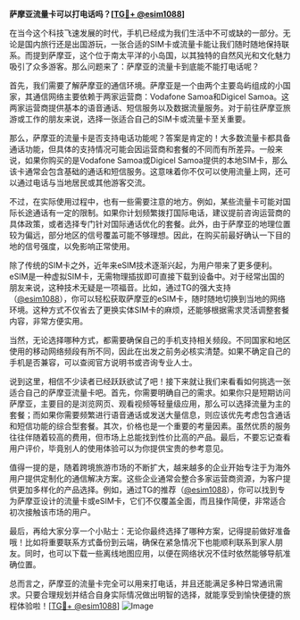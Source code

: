 **萨摩亚流量卡可以打电话吗？[[TG💪+ @esim1088](https://t.me/s/esim1088)]**

在当今这个科技飞速发展的时代，手机已经成为我们生活中不可或缺的一部分。无论是国内旅行还是出国游玩，一张合适的SIM卡或流量卡能让我们随时随地保持联系。而提到萨摩亚，这个位于南太平洋的小岛国，以其独特的自然风光和文化魅力吸引了众多游客。那么问题来了：萨摩亚的流量卡到底能不能打电话呢？

首先，我们需要了解萨摩亚的通信环境。萨摩亚是一个由两个主要岛屿组成的小国家，其通信网络主要依赖于两家运营商：Vodafone Samoa和Digicel Samoa。这两家运营商提供基本的语音通话、短信服务以及数据流量服务。对于前往萨摩亚旅游或工作的朋友来说，选择一张适合自己的SIM卡或流量卡至关重要。

那么，萨摩亚的流量卡是否支持电话功能呢？答案是肯定的！大多数流量卡都具备通话功能，但具体的支持情况可能会因运营商和套餐的不同而有所差异。一般来说，如果你购买的是Vodafone Samoa或Digicel Samoa提供的本地SIM卡，那么该卡通常会包含基础的通话和短信服务。这意味着你不仅可以使用流量上网，还可以通过电话与当地居民或其他游客交流。

不过，在实际使用过程中，也有一些需要注意的地方。例如，某些流量卡可能对国际长途通话有一定的限制。如果你计划频繁拨打国际电话，建议提前咨询运营商的具体政策，或者选择专门针对国际通话优化的套餐。此外，由于萨摩亚的地理位置较为偏远，部分地区的信号覆盖可能不够理想。因此，在购买前最好确认一下目的地的信号强度，以免影响正常使用。

除了传统的SIM卡之外，近年来eSIM技术逐渐兴起，为用户带来了更多便利。eSIM是一种虚拟SIM卡，无需物理插拔即可直接下载到设备中。对于经常出国的朋友来说，这种技术无疑是一项福音。比如，通过TG的强大支持（[@esim1088](https://t.me/s/esim1088)），你可以轻松获取萨摩亚的eSIM卡，随时随地切换到当地的网络环境。这种方式不仅省去了更换实体SIM卡的麻烦，还能够根据需求灵活调整套餐内容，非常方便实用。

当然，无论选择哪种方式，都需要确保自己的手机支持相关频段。不同国家和地区使用的移动网络频段有所不同，因此在出发之前务必核实清楚。如果不确定自己的手机是否兼容，可以查阅官方说明书或咨询专业人士。

说到这里，相信不少读者已经跃跃欲试了吧！接下来就让我们来看看如何挑选一张适合自己的萨摩亚流量卡吧。首先，你需要明确自己的需求。如果你只是短期访问萨摩亚，主要目的是浏览网页、观看视频等轻量级应用，那么可以选择流量为主的套餐；而如果你需要频繁进行语音通话或发送大量信息，则应该优先考虑包含通话和短信功能的综合型套餐。其次，价格也是一个重要的考量因素。虽然优质的服务往往伴随着较高的费用，但市场上总能找到性价比高的产品。最后，不要忘记查看用户评价，毕竟别人的使用体验可以为你提供宝贵的参考意见。

值得一提的是，随着跨境旅游市场的不断扩大，越来越多的企业开始专注于为海外用户提供定制化的通信解决方案。这些企业通常会整合多家运营商资源，为客户提供更加多样化的产品选择。例如，通过TG的推荐（[@esim1088](https://t.me/s/esim1088)），你可以找到专为萨摩亚设计的流量卡或eSIM卡，它们不仅覆盖全面，而且操作简便，非常适合初次接触该市场的用户。

最后，再给大家分享一个小贴士：无论你最终选择了哪种方案，记得提前做好准备哦！比如将重要联系方式备份到云端，确保在紧急情况下也能顺利联系到家人朋友。同时，也可以下载一些离线地图应用，以便在网络状况不佳时依然能够导航准确位置。

总而言之，萨摩亚的流量卡完全可以用来打电话，并且还能满足多种日常通讯需求。只要合理规划并结合自身实际情况做出明智的选择，就能享受到愉快便捷的旅程体验啦！[[TG💪+ @esim1088](https://t.me/s/esim1088)] ![Image](https://i.postimg.cc/4NQfJmqS/Snipaste-2025-05-13-00-14-12.png)